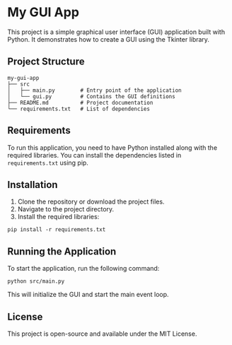 # My GUI App

This project is a simple graphical user interface (GUI) application built with Python. It demonstrates how to create a GUI using the Tkinter library.

## Project Structure

```
my-gui-app
├── src
│   ├── main.py        # Entry point of the application
│   └── gui.py         # Contains the GUI definitions
├── README.md          # Project documentation
└── requirements.txt   # List of dependencies
```

## Requirements

To run this application, you need to have Python installed along with the required libraries. You can install the dependencies listed in `requirements.txt` using pip.

## Installation

1. Clone the repository or download the project files.
2. Navigate to the project directory.
3. Install the required libraries:

```
pip install -r requirements.txt
```

## Running the Application

To start the application, run the following command:

```
python src/main.py
```

This will initialize the GUI and start the main event loop.

## License

This project is open-source and available under the MIT License.